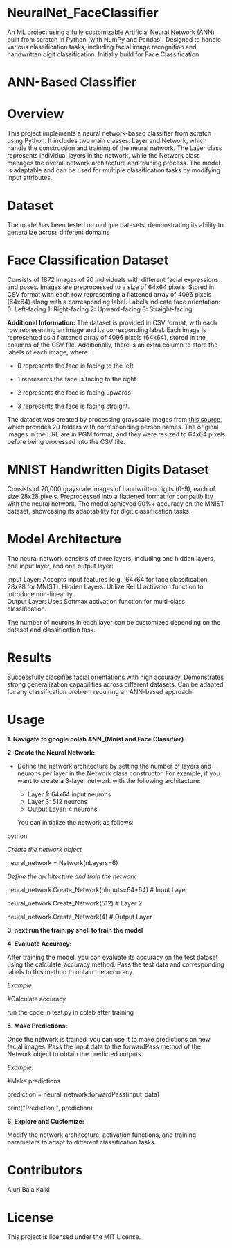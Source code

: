 # NeuralNet_FaceClassifier
 An ML project using a fully customizable Artificial Neural Network (ANN) built from scratch in Python (with NumPy and Pandas). Designed to handle various classification tasks, including facial image recognition and handwritten digit classification. Initially build for Face Classification


# ANN-Based Classifier
# Overview
 This project implements a neural network-based classifier from scratch using Python. It includes two main classes: Layer and Network, which handle the construction and training of the neural network. The Layer class represents individual layers in the network, while the Network class manages the overall network architecture and training process. The model is adaptable and can be used for multiple classification tasks by modifying input attributes.


# Dataset

 The model has been tested on multiple datasets, demonstrating its ability to generalize across different domains

# Face Classification Dataset

Consists of 1872 images of 20 individuals with different facial expressions and poses.
Images are preprocessed to a size of 64x64 pixels.
Stored in CSV format with each row representing a flattened array of 4096 pixels (64x64) along with a corresponding label.
Labels indicate face orientation:
0: Left-facing
1: Right-facing
2: Upward-facing
3: Straight-facing

**Additional Information:**
 The dataset is provided in CSV format, with each row representing an image and its corresponding label. Each image is represented as a flattened array of 4096 pixels (64x64), stored in the columns of the CSV file. Additionally, there is an extra column to store the labels of each image, where:

- 0 represents the face is facing to the left

- 1 represents the face is facing to the right
 
- 2 represents the face is facing upwards
 
- 3 represents the face is facing straight.


The dataset was created by processing grayscale images from [this source](https://www.cs.cmu.edu/afs/cs.cmu.edu/project/theo-8/faceimages/faces), which provides 20 folders with corresponding person names. The original images in the URL are in PGM format, and they were resized to 64x64 pixels before being processed into the CSV file.

# MNIST Handwritten Digits Dataset
Consists of 70,000 grayscale images of handwritten digits (0-9), each of size 28x28 pixels.
Preprocessed into a flattened format for compatibility with the neural network.
The model achieved 90%+ accuracy on the MNIST dataset, showcasing its adaptability for digit classification tasks.

# Model Architecture
The neural network consists of three layers, including one hidden layers, one input layer, and one output layer:

Input Layer: Accepts input features (e.g., 64x64 for face classification, 28x28 for MNIST).
Hidden Layers: Utilize ReLU activation function to introduce non-linearity.                    
Output Layer: Uses Softmax activation function for multi-class classification.

The number of neurons in each layer can be customized depending on the dataset and classification task.

# Results

Successfully classifies facial orientations with high accuracy.
Demonstrates strong generalization capabilities across different datasets.
Can be adapted for any classification problem requiring an ANN-based approach.

# Usage
**1. Navigate to google colab ANN_(Mnist and Face Classifier)**

**2. Create the Neural Network:**
   
- Define the network architecture by setting the number of layers and neurons per layer in the Network class constructor. For example, if you want to create a 3-layer network with the following architecture:

  - Layer 1: 64x64 input neurons
  - Layer 3: 512 neurons
  - Output Layer: 4 neurons

  You can initialize the network as follows:
  
 python
 
 *Create the network object*
 
 neural_network = Network(nLayers=6)
 
 *Define the architecture and train the network*
 
 neural_network.Create_Network(nInputs=64*64) # Input Layer
 
 neural_network.Create_Network(512)   # Layer 2
 
 neural_network.Create_Network(4)     # Output Layer
  
**3. next run the train.py shell to train the model**

**4. Evaluate Accuracy:**

 After training the model, you can evaluate its accuracy on the test dataset using the calculate_accuracy method. Pass the test data and corresponding labels to this method to obtain the accuracy.

 *Example:*

 #Calculate accuracy

 run the code in test.py in colab after training


**5. Make Predictions:**

 Once the network is trained, you can use it to make predictions on new facial images. Pass the input data to the forwardPass method of the Network object to obtain the predicted outputs.

 *Example:*

 #Make predictions

 prediction = neural_network.forwardPass(input_data)

 print("Prediction:", prediction)


**6. Explore and Customize:**

 Modify the network architecture, activation functions, and training parameters to adapt to different classification tasks.


# Contributors
Aluri Bala Kalki

# License
This project is licensed under the MIT License.

